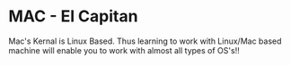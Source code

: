 # MAC - El Capitan

Mac's Kernal is Linux Based. Thus learning to work with Linux/Mac based machine will enable you to work with almost all types of OS's!!

